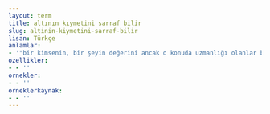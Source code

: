 ```yaml
---
layout: term
title: altının kıymetini sarraf bilir
slug: altinin-kiymetini-sarraf-bilir
lisan: Türkçe
anlamlar:
- '"bir kimsenin, bir şeyin değerini ancak o konuda uzmanlığı olanlar bilir" anlamında kullanılan bir söz'
ozellikler:
- - ''
ornekler:
- - ''
orneklerkaynak:
- - ''
---
```

